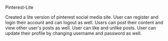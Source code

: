 Pinterest-Lite

Created a lite version of pinterest social media site.
User can register and login their account and can logout as well.
Users can post their content and view other user's posts as well.
User can like and unlike posts.
User can update their profile by changing username and password as well.
